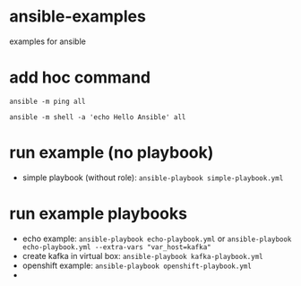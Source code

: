 # ansible-examples
examples for ansible

# add hoc command
`ansible -m ping all`

`ansible -m shell -a 'echo Hello Ansible' all`

# run example (no playbook)
- simple playbook (without role): `ansible-playbook simple-playbook.yml`

# run example playbooks
- echo example: `ansible-playbook echo-playbook.yml` or `ansible-playbook echo-playbook.yml --extra-vars "var_host=kafka"`
- create kafka in virtual box: `ansible-playbook kafka-playbook.yml`
- openshift example: `ansible-playbook openshift-playbook.yml`
- 